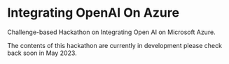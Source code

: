 # Integrating OpenAI On Azure


Challenge-based Hackathon on Integrating Open AI on Microsoft Azure.

The contents of this hackathon are currently in development please check back soon in May 2023.
